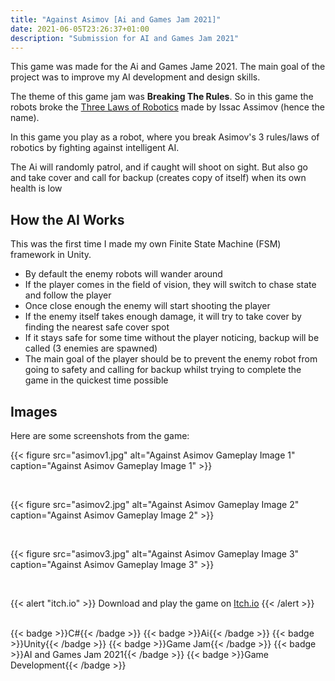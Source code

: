 ```yaml
---
title: "Against Asimov [Ai and Games Jam 2021]"
date: 2021-06-05T23:26:37+01:00
description: "Submission for AI and Games Jam 2021"
---
```


This game was made for the Ai and Games Jame 2021. The main goal of the project was to improve my AI development and design skills.

The theme of this game jam was **Breaking The Rules**. So in this game the robots broke the [Three Laws of Robotics](https://en.wikipedia.org/wiki/Three_Laws_of_Robotics) made by Issac Assimov (hence the name).

In this game you play as a robot, where you break Asimov's 3 rules/laws of robotics by fighting against intelligent AI.

The Ai will randomly patrol, and if caught will shoot on sight. But also go and take cover and call for backup (creates copy of itself) when its own health is low

## How the AI Works

This was the first time I made my own Finite State Machine (FSM) framework in Unity.

- By default the enemy robots will wander around
- If the player comes in the field of vision, they will switch to chase state and follow the player
- Once close enough the enemy will start shooting the player
- If the enemy itself takes enough damage, it will try to take cover by finding the nearest safe cover spot
- If it stays safe for some time without the player noticing, backup will be called (3 enemies are spawned)
- The main goal of the player should be to prevent the enemy robot from going to safety and calling for backup whilst trying to complete the game in the quickest time possible

## Images

Here are some screenshots from the game:

{{< figure
    src="asimov1.jpg"
    alt="Against Asimov Gameplay Image 1"
    caption="Against Asimov Gameplay Image 1"
    >}}

</br>

{{< figure
    src="asimov2.jpg"
    alt="Against Asimov Gameplay Image 2"
    caption="Against Asimov Gameplay Image 2"
    >}}

</br>

{{< figure
    src="asimov3.jpg"
    alt="Against Asimov Gameplay Image 3"
    caption="Against Asimov Gameplay Image 3"
    >}}

</br>

{{< alert "itch.io" >}}
Download and play the game on [Itch.io](https://nexus-of-gaming.itch.io/against-asimov)
{{< /alert >}}

</br>

<div style="display: flex; flex-wrap: wrap; gap: 10px;">
  {{< badge >}}C#{{< /badge >}}
  {{< badge >}}Ai{{< /badge >}}
  {{< badge >}}Unity{{< /badge >}}
  {{< badge >}}Game Jam{{< /badge >}}
  {{< badge >}}AI and Games Jam 2021{{< /badge >}}
  {{< badge >}}Game Development{{< /badge >}}
</div>

